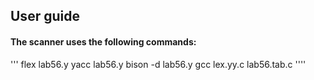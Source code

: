 ## User guide

#### The scanner uses the following commands:
'''
flex lab56.y
yacc lab56.y
bison -d lab56.y
gcc lex.yy.c lab56.tab.c
''''
